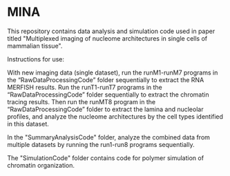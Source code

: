 # MINA
This repository contains data analysis and simulation code used in paper titled "Multiplexed imaging of nucleome architectures in single cells of mammalian tissue".

Instructions for use:

With new imaging data (single dataset), run the runM1-runM7 programs in the “RawDataProcessingCode” folder sequentially to extract the RNA MERFISH results. Run the runT1-runT7 programs in the “RawDataProcessingCode” folder sequentially to extract the chromatin tracing results. Then run the runMT8 program in the “RawDataProcessingCode” folder to extract the lamina and nucleolar profiles, and analyze the nucleome architectures by the cell types identified in this dataset. 

In the "SummaryAnalysisCode" folder, analyze the combined data from multiple datasets by running the run1-run8 programs sequentially. 

The "SimulationCode" folder contains code for polymer simulation of chromatin organization.


